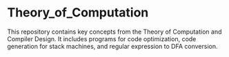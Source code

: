 # Theory_of_Computation
This repository contains key concepts from the Theory of Computation and Compiler Design. It includes programs for code optimization, code generation for stack machines, and regular expression to DFA conversion. 
